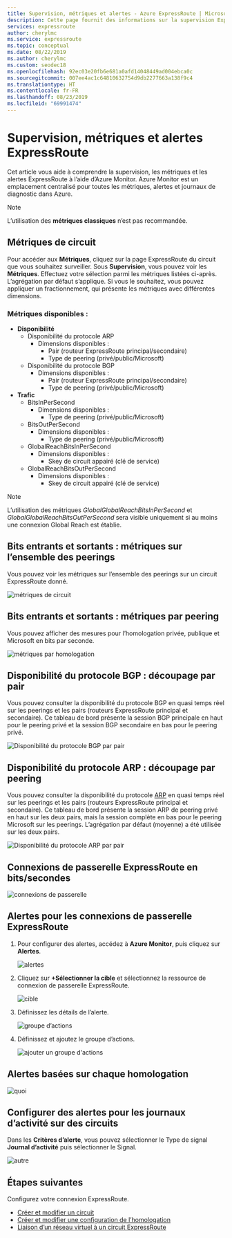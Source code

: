 ```yaml
---
title: Supervision, métriques et alertes - Azure ExpressRoute | Microsoft Docs
description: Cette page fournit des informations sur la supervision ExpressRoute
services: expressroute
author: cherylmc
ms.service: expressroute
ms.topic: conceptual
ms.date: 08/22/2019
ms.author: cherylmc
ms.custom: seodec18
ms.openlocfilehash: 92ec03e20fb6e681a0afd14048449ad004ebca0c
ms.sourcegitcommit: 007ee4ac1c64810632754d9db2277663a138f9c4
ms.translationtype: HT
ms.contentlocale: fr-FR
ms.lasthandoff: 08/23/2019
ms.locfileid: "69991474"
---
```

# <a name="expressroute-monitoring-metrics-and-alerts"></a>Supervision, métriques et alertes ExpressRoute

Cet article vous aide à comprendre la supervision, les métriques et les alertes ExpressRoute à l’aide d’Azure Monitor. Azure Monitor est un emplacement centralisé pour toutes les métriques, alertes et journaux de diagnostic dans Azure.
 
>[!NOTE]
>L’utilisation des **métriques classiques** n’est pas recommandée.
>

## <a name="circuit-metrics"></a>Métriques de circuit

Pour accéder aux **Métriques**, cliquez sur la page ExpressRoute du circuit que vous souhaitez surveiller. Sous **Supervision**, vous pouvez voir les **Métriques**. Effectuez votre sélection parmi les métriques listées ci-après. L’agrégation par défaut s’applique. Si vous le souhaitez, vous pouvez appliquer un fractionnement, qui présente les métriques avec différentes dimensions.

### <a name="metrics-available"></a>Métriques disponibles : 
* **Disponibilité** 
    * Disponibilité du protocole ARP
      * Dimensions disponibles :
        * Pair (routeur ExpressRoute principal/secondaire)
        * Type de peering (privé/public/Microsoft)
    * Disponibilité du protocole BGP
      * Dimensions disponibles :
        * Pair (routeur ExpressRoute principal/secondaire)
        * Type de peering (privé/public/Microsoft)
* **Trafic**
    * BitsInPerSecond
      * Dimensions disponibles :
        * Type de peering (privé/public/Microsoft)
    * BitsOutPerSecond
      * Dimensions disponibles :
        * Type de peering (privé/public/Microsoft)
    * GlobalReachBitsInPerSecond
      * Dimensions disponibles :
        * Skey de circuit appairé (clé de service)
    * GlobalReachBitsOutPerSecond
      * Dimensions disponibles :
        * Skey de circuit appairé (clé de service)

>[!NOTE]
>L’utilisation des métriques *GlobalGlobalReachBitsInPerSecond* et *GlobalGlobalReachBitsOutPerSecond* sera visible uniquement si au moins une connexion Global Reach est établie.
>

## <a name="bits-in-and-out---metrics-across-all-peerings"></a>Bits entrants et sortants : métriques sur l’ensemble des peerings

Vous pouvez voir les métriques sur l’ensemble des peerings sur un circuit ExpressRoute donné.

![métriques de circuit](./media/expressroute-monitoring-metrics-alerts/ermetricspeering.jpg)

## <a name="bits-in-and-out---metrics-per-peering"></a>Bits entrants et sortants : métriques par peering

Vous pouvez afficher des mesures pour l’homologation privée, publique et Microsoft en bits par seconde.

![métriques par homologation](./media/expressroute-monitoring-metrics-alerts/erpeeringmetrics.jpg) 

## <a name="bgp-availability---split-by-peer"></a>Disponibilité du protocole BGP : découpage par pair  

Vous pouvez consulter la disponibilité du protocole BGP en quasi temps réel sur les peerings et les pairs (routeurs ExpressRoute principal et secondaire). Ce tableau de bord présente la session BGP principale en haut pour le peering privé et la session BGP secondaire en bas pour le peering privé. 

![Disponibilité du protocole BGP par pair](./media/expressroute-monitoring-metrics-alerts/erBgpAvailabilityMetrics.jpg) 

## <a name="arp-availability---split-by-peering"></a>Disponibilité du protocole ARP : découpage par peering  

Vous pouvez consulter la disponibilité du protocole [ARP](https://docs.microsoft.com/azure/expressroute/expressroute-troubleshooting-arp-resource-manager) en quasi temps réel sur les peerings et les pairs (routeurs ExpressRoute principal et secondaire). Ce tableau de bord présente la session ARP de peering privé en haut sur les deux pairs, mais la session complète en bas pour le peering Microsoft sur les peerings. L’agrégation par défaut (moyenne) a été utilisée sur les deux pairs.  

![Disponibilité du protocole ARP par pair](./media/expressroute-monitoring-metrics-alerts/erArpAvailabilityMetrics.jpg) 

## <a name="expressroute-gateway-connections-in-bitsseconds"></a>Connexions de passerelle ExpressRoute en bits/secondes

![connexions de passerelle](./media/expressroute-monitoring-metrics-alerts/erconnections.jpg ) 

## <a name="alerts-for-expressroute-gateway-connections"></a>Alertes pour les connexions de passerelle ExpressRoute

1. Pour configurer des alertes, accédez à **Azure Monitor**, puis cliquez sur **Alertes**.

   ![alertes](./media/expressroute-monitoring-metrics-alerts/eralertshowto.jpg)

2. Cliquez sur **+Sélectionner la cible** et sélectionnez la ressource de connexion de passerelle ExpressRoute.

   ![cible]( ./media/expressroute-monitoring-metrics-alerts/alerthowto2.jpg)
3. Définissez les détails de l’alerte.

   ![groupe d’actions](./media/expressroute-monitoring-metrics-alerts/alerthowto3.jpg)

4. Définissez et ajoutez le groupe d’actions.

   ![ajouter un groupe d'actions](./media/expressroute-monitoring-metrics-alerts/actiongroup.png)

## <a name="alerts-based-on-each-peering"></a>Alertes basées sur chaque homologation

 ![quoi](./media/expressroute-monitoring-metrics-alerts/basedpeering.jpg)

## <a name="configure-alerts-for-activity-logs-on-circuits"></a>Configurer des alertes pour les journaux d’activité sur des circuits

Dans les **Critères d’alerte**, vous pouvez sélectionner le Type de signal **Journal d’activité** puis sélectionner le Signal.

  ![autre](./media/expressroute-monitoring-metrics-alerts/alertshowto6activitylog.jpg)
  
## <a name="next-steps"></a>Étapes suivantes

Configurez votre connexion ExpressRoute.
  
  * [Créer et modifier un circuit](expressroute-howto-circuit-arm.md)
  * [Créer et modifier une configuration de l’homologation](expressroute-howto-routing-arm.md)
  * [Liaison d’un réseau virtuel à un circuit ExpressRoute](expressroute-howto-linkvnet-arm.md)
